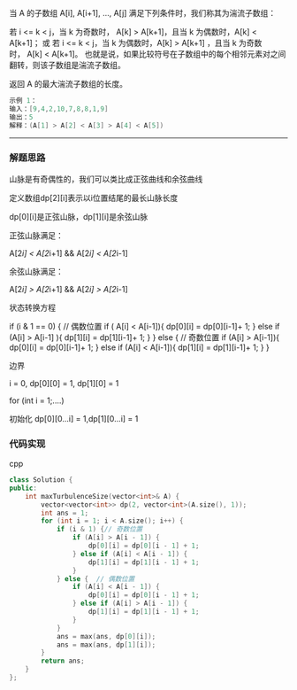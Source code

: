 当 A 的子数组 A[i], A[i+1], ..., A[j] 满足下列条件时，我们称其为湍流子数组：

若 i <= k < j，当 k 为奇数时， A[k] > A[k+1]，且当 k 为偶数时，A[k] < A[k+1]；
或 若 i <= k < j，当 k 为偶数时，A[k] > A[k+1] ，且当 k 为奇数时， A[k] < A[k+1]。
也就是说，如果比较符号在子数组中的每个相邻元素对之间翻转，则该子数组是湍流子数组。

返回 A 的最大湍流子数组的长度。

```cpp
示例 1：
输入：[9,4,2,10,7,8,8,1,9]
输出：5
解释：(A[1] > A[2] < A[3] > A[4] < A[5])
```

---

### 解题思路

山脉是有奇偶性的，我们可以类比成正弦曲线和余弦曲线

定义数组dp[2][i]表示以i位置结尾的最长山脉长度

dp[0][i]是正弦山脉，dp[1][i]是余弦山脉

正弦山脉满足：

A[2*i] < A[2*i+1] && A[2*i] < A[2*i-1]

余弦山脉满足：

A[2*i] > A[2*i+1] && A[2*i] > A[2*i-1]

状态转换方程

if (i & 1 == 0) { // 偶数位置
    if (  A[i] < A[i-1]){
        dp[0][i] = dp[0][i-1]+ 1;
    } else if (A[i] > A[i-1] ){
        dp[1][i] = dp[1][i-1]+ 1;
    }
} else { // 奇数位置
    if (A[i] > A[i-1]){
        dp[0][i] = dp[0][i-1]+ 1;
    } else if (A[i] < A[i-1]){
        dp[1][i] = dp[1][i-1]+ 1;
    }
}

边界

i = 0, dp[0][0] = 1, dp[1][0] = 1

for (int i = 1;....)

初始化 dp[0][0...i] = 1,dp[1][0...i] = 1

### 代码实现

cpp

```cpp
class Solution {
public:
    int maxTurbulenceSize(vector<int>& A) {
        vector<vector<int>> dp(2, vector<int>(A.size(), 1));
        int ans = 1;
        for (int i = 1; i < A.size(); i++) {
            if (i & 1) {// 奇数位置
                if (A[i] > A[i - 1]) {
                    dp[0][i] = dp[0][i - 1] + 1;
                } else if (A[i] < A[i - 1]) {
                    dp[1][i] = dp[1][i - 1] + 1;
                }
            } else {  // 偶数位置
                if (A[i] < A[i - 1]) {
                    dp[0][i] = dp[0][i - 1] + 1;
                } else if (A[i] > A[i - 1]) {
                    dp[1][i] = dp[1][i - 1] + 1;
                }
            }
            ans = max(ans, dp[0][i]);
            ans = max(ans, dp[1][i]);
        }
        return ans;
    }
};
```
